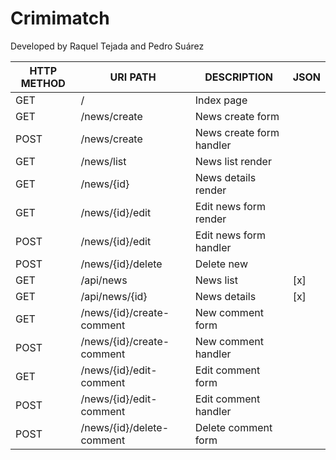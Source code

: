 # Crimimatch
Developed by Raquel Tejada and Pedro Suárez

| HTTP METHOD | URI PATH | DESCRIPTION | JSON |
| --- | --- | --- | --- |
| GET | / | Index page |  |
| GET | /news/create | News create form |  |
| POST | /news/create | News create form handler |  |
| GET | /news/list | News list render |  |
| GET | /news/{id} | News details render |  |
| GET | /news/{id}/edit | Edit news form render |  |
| POST | /news/{id}/edit | Edit news form handler |  |
| POST | /news/{id}/delete | Delete new | |
| GET | /api/news | News list | [x] |
| GET | /api/news/{id} | News details | [x] |
| GET | /news/{id}/create-comment | New comment form |  |
| POST | /news/{id}/create-comment | New comment handler|  |
| GET | /news/{id}/edit-comment | Edit comment form | |
| POST | /news/{id}/edit-comment | Edit comment handler| |
| POST | /news/{id}/delete-comment | Delete comment form  |  |







